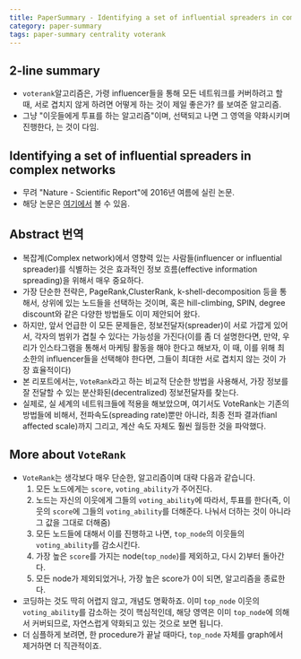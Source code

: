 ```yaml
---
title: PaperSummary - Identifying a set of influential spreaders in complex networks
category: paper-summary
tags: paper-summary centrality voterank 
---
```


## 2-line summary 

- `voterank`알고리즘은, 가령 influencer들을 통해 모든 네트워크를 커버하려고 할 때, 서로 겹치지 않게 하려면 어떻게 하는 것이 제일 좋은가? 를 보여준 알고리즘. 
- 그냥 "이웃들에게 투표를 하는 알고리즘"이며, 선택되고 나면 그 영역을 약화시키며 진행한다, 는 것이 다임.

## Identifying a set of influential spreaders in complex networks

- 무려 "Nature - Scientific Report"에 2016년 여름에 실린 논문. 
- 해당 논문은 [여기에서](https://www.nature.com/articles/srep27823) 볼 수 있음.

## Abstract 번역 

- 복잡계(Complex network)에서 영향력 있는 사람들(influencer or influential spreader)를 식별하는 것은 효과적인 정보 흐름(effective information spreading)을 위해서 매우 중요하다.
- 가장 단순한 전략은, PageRank,ClusterRank, k-shell-decomposition 등을 통해서, 상위에 있는 노드들을 선택하는 것이며, 혹은 hill-climbing, SPIN, degree discount와 같은 다양한 방법들도 이미 제안되어 왔다. 
- 하지만, 앞서 언급한 이 모든 문제들은, 정보전달자(spreader)이 서로 가깝게 있어서, 각자의 범위가 겹칠 수 있다는 가능성을 가진다(이를 좀 더 설명한다면, 만약, 우리가 인스타그램을 통해서 마케팅 활동을 해야 한다고 해보자, 이 때, 이를 위해 최소한의 influencer들을 선택해야 한다면, 그들이 최대한 서로 겹치지 않는 것이 가장 효율적이다)
- 본 리포트에서는, `VoteRank`라고 하는 비교적 단순한 방법을 사용해서, 가장 정보를 잘 전달할 수 있는 분산화된(decentralized) 정보전달자를 찾는다. 
- 실제로, 실 세계의 네트워크들에 적용을 해보았으며, 여기서도 VoteRank는 기존의 방법들에 비해서, 전파속도(spreading rate)뿐만 아니라, 최종 전파 결과(fianl affected scale)까지 그리고, 계산 속도 자체도 훨씬 월등한 것을 파악했다.

## More about `VoteRank`

- `VoteRank`는 생각보다 매우 단순한, 알고리즘이며 대략 다음과 같습니다.
    1) 모든 노드에게는 `score`, `voting_ability`가 주어진다. 
    2) 노드는 자신의 이웃에게 그들의 `voting_ability`에 따라서, 투표를 한다(즉, 이웃의 `score`에 그들의 `voting_ability`를 더해준다. 나눠서 더하는 것이 아니라 그 값을 그대로 더해줌)
    3) 모든 노드들에 대해서 이를 진행하고 나면, `top_node`의 이웃들의 `voting_ability`를 감소시킨다. 
    4) 가장 높은 `score`를 가지는 node(`top_node`)를 제외하고, 다시 2)부터 돌아간다. 
    5) 모든 node가 제외되었거나, 가장 높은 score가 0이 되면, 알고리즘을 종료한다. 
- 코딩하는 것도 딱히 어렵지 않고, 개념도 명확하죠. 이미 `top_node` 이웃의 `voting_ability`를 감소하는 것이 핵심적인데, 해당 영역은 이미 `top_node`에 의해서 커버되므로, 자연스럽게 약화되고 있는 것으로 보면 됩니다. 
- 더 심플하게 보려면, 한 procedure가 끝날 때마다, `top_node` 자체를 graph에서 제거하면 더 직관적이죠.